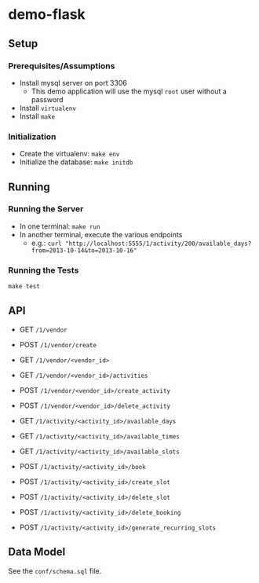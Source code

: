 demo-flask
==========

Setup
-----

### Prerequisites/Assumptions

* Install mysql server on port 3306
    * This demo application will use the mysql `root` user without a password
* Install `virtualenv`
* Install `make`

### Initialization

* Create the virtualenv: `make env`
* Initialize the database: `make initdb`

Running
-------

### Running the Server

* In one terminal: `make run`
* In another terminal, execute the various endpoints
    * e.g.: `curl "http://localhost:5555/1/activity/200/available_days?from=2013-10-14&to=2013-10-16"`

### Running the Tests
```
make test
```

API
---

* GET   `/1/vendor`
* POST  `/1/vendor/create`
* GET   `/1/vendor/<vendor_id>`
* GET   `/1/vendor/<vendor_id>/activities`
* POST  `/1/vendor/<vendor_id>/create_activity`
* POST  `/1/vendor/<vendor_id>/delete_activity`

* GET   `/1/activity/<activity_id>/available_days`
* GET   `/1/activity/<activity_id>/available_times`
* GET   `/1/activity/<activity_id>/available_slots`
* POST  `/1/activity/<activity_id>/book`
* POST  `/1/activity/<activity_id>/create_slot`
* POST  `/1/activity/<activity_id>/delete_slot`
* POST  `/1/activity/<activity_id>/delete_booking`

* POST  `/1/activity/<activity_id>/generate_recurring_slots`

Data Model
----------

See the `conf/schema.sql` file.
